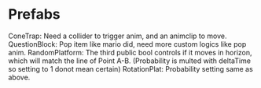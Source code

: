 # Prefabs
ConeTrap:		Need a collider to trigger anim, and an animclip to move.
QuestionBlock:	Pop item like mario did, need more custom logics like pop anim.
RandomPlatform:	The third public bool controls if it moves in horizon, which will match the line of Point A-B. (Probability is multed with deltaTime so setting to 1 donot mean certain)
RotationPlat:	Probability setting same as above.